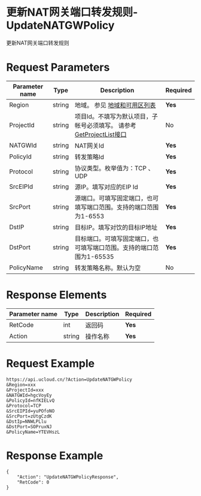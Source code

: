 # 更新NAT网关端口转发规则-UpdateNATGWPolicy

更新NAT网关端口转发规则

# Request Parameters
|Parameter name|Type|Description|Required|
|---|---|---|---|
|Region|string|地域。 参见 [地域和可用区列表](../summary/regionlist.html)|**Yes**|
|ProjectId|string|项目Id。不填写为默认项目，子帐号必须填写。 请参考[GetProjectList接口](../summary/get_project_list.html)|No|
|NATGWId|string|NAT网关Id|**Yes**|
|PolicyId|string|转发策略Id|**Yes**|
|Protocol|string|协议类型。枚举值为：TCP 、 UDP|**Yes**|
|SrcEIPId|string|源IP。填写对应的EIP Id|**Yes**|
|SrcPort|string|源端口。可填写固定端口，也可填写端口范围。支持的端口范围为1-6553|**Yes**|
|DstIP|string|目标IP。填写对饮的目标IP地址|**Yes**|
|DstPort|string|目标端口。可填写固定端口，也可填写端口范围。支持的端口范围为1-65535|**Yes**|
|PolicyName|string|转发策略名称。默认为空|No|

# Response Elements
|Parameter name|Type|Description|Required|
|---|---|---|---|
|RetCode|int|返回码|**Yes**|
|Action|string|操作名称|**Yes**|

# Request Example
```
https://api.ucloud.cn/?Action=UpdateNATGWPolicy
&Region=xxx
&ProjectId=xxx
&NATGWId=hgcVoyEy
&PolicyId=nfKIELvQ
&Protocol=TCP
&SrcEIPId=yuPOfoNO
&SrcPort=zUtgCzdK
&DstIp=NNWLPLlu
&DstPort=SOPruxNJ
&PolicyName=YTEVHszL
```

# Response Example
```
{
    "Action": "UpdateNATGWPolicyResponse", 
    "RetCode": 0
}
```

